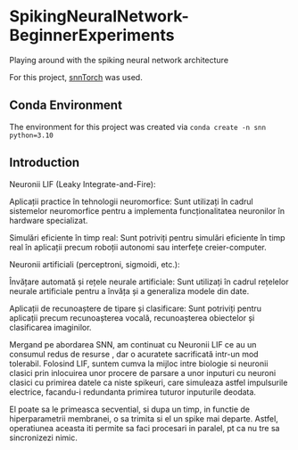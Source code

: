 # SpikingNeuralNetwork-BeginnerExperiments
Playing around with the spiking neural network architecture

For this project, [snnTorch](https://github.com/jeshraghian/snntorch) was used.

## Conda Environment

The environment for this project was created via
`conda create -n snn python=3.10`


## Introduction


Neuronii LIF (Leaky Integrate-and-Fire):

Aplicații practice în tehnologii neuromorfice: Sunt utilizați în cadrul sistemelor neuromorfice pentru a implementa funcționalitatea neuronilor în hardware specializat.

Simulări eficiente în timp real: Sunt potriviți pentru simulări eficiente în timp real în aplicații precum roboții autonomi sau interfețe creier-computer.



Neuronii artificiali (perceptroni, sigmoidi, etc.):

Învățare automată și rețele neurale artificiale: Sunt utilizați în cadrul rețelelor neurale artificiale pentru a învăța și a generaliza modele din date.

Aplicații de recunoaștere de tipare și clasificare: Sunt potriviți pentru aplicații precum recunoașterea vocală, recunoașterea obiectelor și clasificarea imaginilor.






Mergand pe abordarea SNN, am continuat cu Neuronii LIF ce au un consumul redus de resurse , dar o acuratete sacrificată intr-un mod tolerabil. Folosind LIF, suntem cumva la mijloc intre biologie si neuronii clasici prin inlocuirea unor procere de parsare a unor inputuri cu neuroni clasici cu  primirea datele ca niste spikeuri, care simuleaza astfel impulsurile electrice, facandu-i redundanta primirea tuturor inputurile deodata.

El poate sa le primeasca secvential, si dupa un timp, in functie de hiperparametrii membranei, o sa trimita si el un spike mai departe. Astfel, operatiunea aceasta iti permite sa faci procesari in paralel, pt ca nu tre sa sincronizezi nimic.
